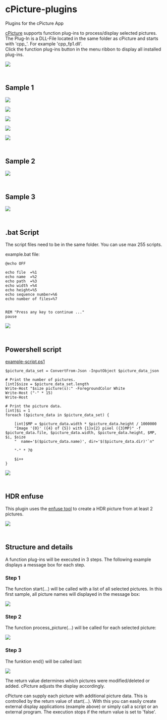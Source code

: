 # cPicture-plugins
Plugins for the cPicture App

[cPicture](http://cpicture.thecloudsite.net/) supports function plug-ins to process/display selected pictures.  
The Plug-In is a DLL-File located in the same folder as cPicture and starts with 'cpp_'. For example 'cpp_fp1.dll'.  
Click the function plug-ins button in the menu ribbon to display all installed plug-ins.

![](doc/fp-menu.png)   

<br>Sample 1
--------

![](doc/fp1-1.png)   

![](doc/fp1-2a.png)   

![](doc/fp1-2b.png)   

![](doc/fp1-2c.png)   

![](doc/fp1-3.png)   

<br>Sample 2
--------

![](doc/fp2.png)   

<br>Sample 3
--------

![](doc/fp3.png)   


<br>.bat Script
-----------

The script files need to be in the same folder. You can use max 255 scripts.  

example.bat file:


    @echo OFF

    echo file  =%1
    echo name  =%2
    echo path  =%3
    echo width =%4
    echo height=%5
    echo sequence number=%6 
    echo number of files=%7


    REM "Press any key to continue ..."
    pause

![](doc/fp-bat.png)   


<br>Powershell script
-----------------
  

[example-script.ps1](fp_ps1_script/scripts/example-script.ps1)  

```
$picture_data_set = ConvertFrom-Json -InputObject $picture_data_json

# Print the number of pictures.
[int]$size = $picture_data_set.length
Write-Host "$size picture(s):" -ForegroundColor White
Write-Host ("-" * 15)
Write-Host

# Print the picture data.
[int]$i = 1
foreach ($picture_data in $picture_data_set) {

    [int]$MP = $picture_data.width * $picture_data.height / 1000000
    "Image '{0}' ({4} of {5}) with {1}x{2} pixel ({3}MP)" -f $picture_data.file, $picture_data.width, $picture_data.height, $MP, $i, $size
    "  name='$($picture_data.name)', dir='$($picture_data.dir)'`n"

    "-" * 70

    $i++
}
```

![](doc/fp-ps1.png)   


<br>HDR enfuse
---------------------

This plugin uses the [enfuse tool](https://wiki.panotools.org/Enfuse) to create a HDR picture from at least 2 pictures.  

![](doc/fp-hdr.png)   


<br>Structure and details
---------------------

A function plug-ins will be executed in 3 steps.
 The following example displays a message box for each step.

### Step 1

The function start(...) will be called with a list of all selected pictures.
 In this first sample, all picture names will displayed in the message box:

![](doc/fp-code1.png)   


### Step 2

The function process_picture(...) will be called for each selected picture:

![](doc/fp-code2.png)   


### Step 3
The funktion end() will be called last:

![](doc/fp-code3.png)   

The return value determines which pictures were modified/deleted or added.
cPicture adjusts the display accordingly.


cPicture can supply each picture with additional picture data. This is controlled by the return value of start(...).
 With this you can easily create external display applications (example above) or simply call a script or an external program.
 The execution stops if the return value is set to 'false'.

